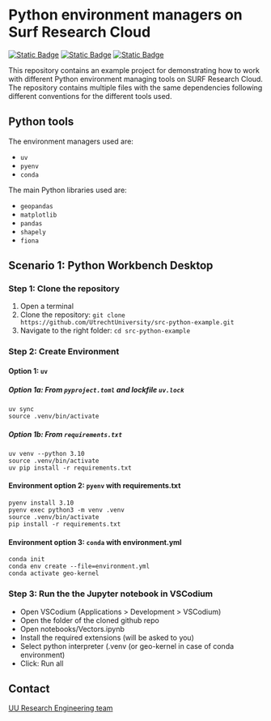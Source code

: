 # Python environment managers on Surf Research Cloud

[![Static Badge](https://img.shields.io/badge/Python-black?style=flat-square&logo=python&logoColor=blue&labelColor=gray&color=yellow)](https://www.python.org/)
[![Static Badge](https://img.shields.io/badge/jupyter-blue?style=flat-square&logo=jupyter&logoColor=white&labelColor=gray&color=orange)](https://jupyter.org/)
[![Static Badge](https://img.shields.io/badge/MIT%20License%20-blue?style=flat-square)](https://github.com/UtrechtUniversity/src-jupyter-workshop-template/blob/main/LICENSE)

This repository contains an example project for demonstrating how to work with different Python environment managing tools on SURF Research Cloud. The repository contains multiple files with the same dependencies following different conventions for the different tools used.

## Python tools

The environment managers used are:

- `uv`
- `pyenv`
- `conda`

The main Python libraries used are:

- `geopandas`
- `matplotlib`
- `pandas`
- `shapely`
- `fiona`

## Scenario 1: Python Workbench Desktop 

### Step 1: Clone the repository

1. Open a terminal
2. Clone the repository: `git clone https://github.com/UtrechtUniversity/src-python-example.git`
3. Navigate to the right folder: `cd src-python-example`

### Step 2: Create Environment 

#### Option 1: `uv`
##### Option 1a: From `pyproject.toml` and lockfile `uv.lock`

```
uv sync
source .venv/bin/activate
```

##### Option 1b: From `requirements.txt`

```
uv venv --python 3.10
source .venv/bin/activate
uv pip install -r requirements.txt
```

#### Environment option 2: `pyenv` with requirements.txt

```
pyenv install 3.10
pyenv exec python3 -m venv .venv
source .venv/bin/activate
pip install -r requirements.txt
```

#### Environment option 3: `conda` with environment.yml

```
conda init
conda env create --file=environment.yml
conda activate geo-kernel
```

### Step 3: Run the the Jupyter notebook in VSCodium

- Open VSCodium (Applications > Development > VSCodium)
- Open the folder of the cloned github repo
- Open notebooks/Vectors.ipynb
- Install the required extensions (will be asked to you)
- Select python interpreter (.venv (or geo-kernel in case of conda environment)
- Click: Run all

## Contact

[UU Research Engineering team](https://www.uu.nl/research-engineering)
